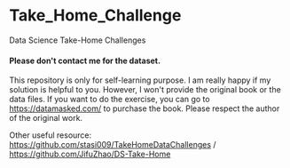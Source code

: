 # Take_Home_Challenge
Data Science Take-Home Challenges

#### Please don't contact me for the dataset.

This repository is only for self-learning purpose. I am really happy if my solution is helpful to you. However, I won't provide the original book or the data files. If you want to do the exercise, you can go to https://datamasked.com/ to purchase the book. Please respect the author of the original work.


Other useful resource: https://github.com/stasi009/TakeHomeDataChallenges / https://github.com/JifuZhao/DS-Take-Home
